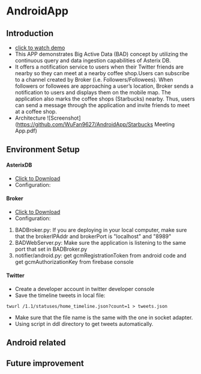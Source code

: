 # AndroidApp
## Introduction
* [click to watch demo](https://www.youtube.com/watch?v=jEFvWzdaVEM&t=2s)
* This APP demonstrates Big Active Data (BAD) concept by utilizing the continuous query and data ingestion capabilities of Asterix DB.
* It offers a notification service to users when their Twitter friends are nearby so they can meet at a nearby coffee shop.Users can subscribe to a channel created by Broker (i.e. Followers/Followees). When followers or followees are approaching a user’s location, Broker sends a notification to users and displays them on the mobile map. The application also marks the coffee shops (Starbucks) nearby. Thus, users can send a message through the application and invite friends to meet at a coffee shop.
* Architecture
![Screenshot](https://github.com/WuFan9627/AndroidApp/Starbucks Meeting App.pdf)

## Environment Setup
#### AsterixDB
* [Click to Download](https://cwiki.apache.org/confluence/display/ASTERIXDB/Creating+a+BAD+Cluster+of+AsterixDB)
* Configuration:

#### Broker
* [Click to Download](https://bitbucket.org/yusufsarwar/badbroker/overview)
* Configuration:
1. BADBroker.py: If you are deploying in your local computer, make sure that the brokerIPAddr and brokerPort is "localhost" and "8989"
2. BADWebServer.py: Make sure the application is listening to the same port that set in BADBroker.py
3. notifier/android.py: get gcmRegistrationToken from android code and get gcmAuthorizationKey from firebase console
#### Twitter
* Create a developer account in twitter developer console
* Save the timeline tweets in local file:
```
twurl /1.1/statuses/home_timeline.json?count=1 > tweets.json
```
* Make sure that the file name is the same with the one in socket adapter.
* Using script in ddl directory to get tweets automatically.

## Android related

## Future improvement

